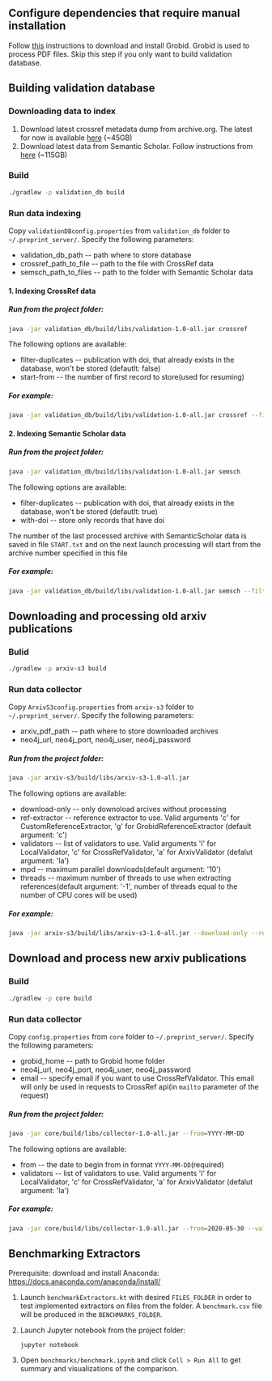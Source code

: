 Configure dependencies that require manual installation
------------------------------
Follow [this](https://grobid.readthedocs.io/en/latest/Install-Grobid/#build-grobid-with-gradle) instructions to download and install Grobid. Grobid is used to process PDF files. Skip this step if you only want to build validation database.

Building validation database
----------------------------

### Downloading data to index
1. Download latest crossref metadata dump from archive.org. The latest for now is available [here](https://archive.org/download/crossref_doi_dump_201909) (~45GB)
2. Download latest data from Semantic Scholar. Follow instructions from [here](http://s2-public-api-prod.us-west-2.elasticbeanstalk.com/corpus/download) (~115GB)


### Build
```sh
./gradlew -p validation_db build
```

### Run data indexing
Copy `validationDBconfig.properties` from `validation_db` folder to `~/.preprint_server/`. Specify the following parameters:
* validation_db_path -- path where to store database
* crossref_path_to_file -- path to the file with CrossRef data
* semsch_path_to_files -- path to the folder with Semantic Scholar data  


#### 1. Indexing CrossRef data
##### Run from the project folder:
```sh
java -jar validation_db/build/libs/validation-1.0-all.jar crossref
```
The following options are available:
* filter-duplicates -- publication with doi, that already exists in the database, won't be stored (defautlt: false)
* start-from -- the number of first record to store(used for resuming)

##### For example:
```sh
java -jar validation_db/build/libs/validation-1.0-all.jar crossref --filter-duplicates=false --start-from=0
```

#### 2. Indexing Semantic Scholar data
##### Run from the project folder:
```sh
java -jar validation_db/build/libs/validation-1.0-all.jar semsch
```
The following options are available:
* filter-duplicates -- publication with doi, that already exists in the database, won't be stored (defautlt: true)
* with-doi -- store only records that have doi  

The number of the last processed archive with SemanticScholar data is saved in file `START.txt` and on the next launch processing will start from the archive number specified in this file

##### For example:
```sh
java -jar validation_db/build/libs/validation-1.0-all.jar semsch --filter-duplicates=true --with-doi=true
```

Downloading and processing old arxiv publications
-------------------------------------------------

### Bulid
```sh
./gradlew -p arxiv-s3 build
```

### Run data collector
Copy `ArxivS3config.properties` from `arxiv-s3` folder to `~/.preprint_server/`. Specify the following parameters:
* arxiv_pdf_path -- path where to store downloaded archives
* neo4j_url, neo4j_port, neo4j_user, neo4j_password


##### Run from the project folder:
```sh
java -jar arxiv-s3/build/libs/arxiv-s3-1.0-all.jar
```
The following options are available:
* download-only -- only downoload arcives without processing
* ref-extractor -- reference extractor to use. Valid arguments 'c' for CustomReferenceExtractor, 'g' for GrobidReferenceExtractor (default argument: 'c')
* validators -- list of validators to use. Valid arguments 'l' for LocalValidator, 'c' for CrossRefValidator, 'a' for ArxivValidator (defalut argument: 'la')
* mpd -- maximum parallel downloads(default argument: '10')
* threads -- maximum number of threads to use when extracting references(default argument: '-1', number of threads equal to the number of CPU cores will be used)

##### For example:
```sh
java -jar arxiv-s3/build/libs/arxiv-s3-1.0-all.jar --download-only --ref-extractor=c --validators=la --mpd=16 --threads=8
```

Download and process new arxiv publications
-------------------------------------------

### Build
```sh
./gradlew -p core build
```

### Run data collector
Copy `config.properties` from `core` folder to `~/.preprint_server/`. Specify the following parameters:
* grobid_home -- path to Grobid home folder
* neo4j_url, neo4j_port, neo4j_user, neo4j_password
* email -- specify email if you want to use CrossRefValidator. This email will only be used in requests to CrossRef api(in `mailto` parameter of the request)


##### Run from the project folder:
```sh
java -jar core/build/libs/collector-1.0-all.jar --from=YYYY-MM-DD
```
The following options are available:
* from -- the date to begin from in format `YYYY-MM-DD`(required)
* validators -- list of validators to use. Valid arguments 'l' for LocalValidator, 'c' for CrossRefValidator, 'a' for ArxivValidator (defalut argument: 'la')

##### For example:
```sh
java -jar core/build/libs/collector-1.0-all.jar --from=2020-05-30 --validators=la
```

Benchmarking Extractors
--------------------------
Prerequisite: download and install Anaconda: https://docs.anaconda.com/anaconda/install/

1. Launch `benchmarkExtractors.kt` with desired `FILES_FOLDER` in order to test implemented extractors on files from
the folder. A `benchmark.csv` file will be produced in the `BENCHMARKS_FOLDER`.
2. Launch Jupyter notebook from the project folder:

   ```
   jupyter notebook
   ```

3. Open `benchmarks/benchmark.ipynb` and click `Cell > Run All` to get summary and visualizations of the comparison.
   
    